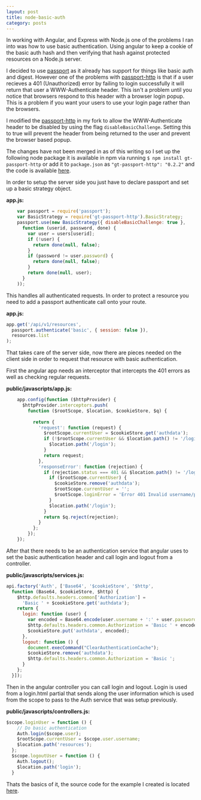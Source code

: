 ```yaml
---
layout: post
title: node-basic-auth
category: posts
---
```


In working with Angular, and Express with Node.js one of the problems I ran into was how to use basic authentication.  Using angular to keep a cookie of the basic auth hash and then verifying that hash against protected resources on a Node.js server.

I decided to use [passport](passport) as it already has support for things like basic auth and digest.  However one of the problems with [passport-http](passport-http) is that if a user
recieves a 401 (Unauthorized) error by failing to login successfully it will return that user a WWW-Authenticate header.  This isn't a problem until you notice that browsers respond to this header with a browser login popup.  This is a problem if you want your users to use your login page rather than the browsers.

I modified the [passport-http](passport-http) in my fork to allow the WWW-Authenticate header to be disabled by using the flag `disableBasicChallenge`. Setting this to true will prevent the header from being returned to the user and prevent the browser based popup.

The changes have not been merged in as of this writing so I set up the following node package it is available in npm via running `$ npm install gt-passport-http` or add it to `package.json` as `"gt-passport-http": "0.2.2"` and the code is available [here](gt-passport-http).

In order to setup the server side you just have to declare passport and set up a basic strategy object.

**app.js:**
```javascript
	var passport = require('passport');
	var BasicStrategy = require('gt-passport-http').BasicStrategy;
	passport.use(new BasicStrategy({ disableBasicChallenge: true },
	  function (userid, password, done) {
	    var user = users[userid];
	    if (!user) {
	      return done(null, false);
	    }
	    if (password != user.password) {
	      return done(null, false);
	    }
	    return done(null, user);
	  }
	));
```

This handles all authenticated requests. In order to protect a resource you need to add a passport authenticate call onto your route.

**app.js:**
```javascript
app.get('/api/v1/resources',
  passport.authenticate('basic', { session: false }),
  resources.list
);
```

That takes care of the server side, now there are pieces needed on the client side in order to request that resource with basic authentication.

First the angular app needs an interceptor that intercepts the 401 errors as well as checking regular requests.

**public/javascripts/app.js:**
```javascript
	app.config(function ($httpProvider) {
	  $httpProvider.interceptors.push(
	    function ($rootScope, $location, $cookieStore, $q) {
	
	      return {
	        'request': function (request) {
	          $rootScope.currentUser = $cookieStore.get('authdata');
	          if (!$rootScope.currentUser && $location.path() != '/login') {
	            $location.path('/login');
	          }
	          return request;
	        },
	        'responseError': function (rejection) {
	          if (rejection.status === 401 && $location.path() != '/login') {
	            if ($rootScope.currentUser) {
	              $cookieStore.remove('authdata');
	              $rootScope.currentUser = '';
	              $rootScope.loginError = 'Error 401 Invalid username/password';
	            }
	            $location.path('/login');
	          }
	          return $q.reject(rejection);
	        }
	      };
	    });
	});
```

After that there needs to be an authentication service that angular uses to set the basic authentication header and call login and logout from a controller.

**public/javascripts/services.js:**
```javascript
api.factory('Auth', ['Base64', '$cookieStore', '$http',
  function (Base64, $cookieStore, $http) {
    $http.defaults.headers.common['Authorization'] =
      'Basic ' + $cookieStore.get('authdata');
    return {
      login: function (user) {
        var encoded = Base64.encode(user.username + ':' + user.password);
        $http.defaults.headers.common.Authorization = 'Basic ' + encoded;
        $cookieStore.put('authdata', encoded);
      },
      logout: function () {
        document.execCommand("ClearAuthenticationCache");
        $cookieStore.remove('authdata');
        $http.defaults.headers.common.Authorization = 'Basic ';
      }
    };
  }]);
```

Then in the angular controller you can call login and logout.  Login is used from a login.html partial that sends along the user information which is used from the scope to pass to the Auth service that was setup previously.

**public/javascripts/controllers.js:**
```javascript
$scope.loginUser = function () {
    // Do basic authentication
    Auth.login($scope.user);
    $rootScope.currentUser = $scope.user.username;
    $location.path('resources');
  };
  $scope.logoutUser = function () {
    Auth.logout();
    $location.path('login');
  }
```

Thats the basics of it, the source code for the example I created is located [here](node-basic-auth).

[node-basic-auth]: https://github.com/geothird/node-basic-auth
[gt-passport-http]: https://github.com/geothird/passport-http
[passport-http]: https://github.com/jaredhanson/passport-http
[passport]: https://github.com/jaredhanson/passport